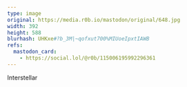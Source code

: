 ```yaml
---
type: image
original: https://media.r0b.io/mastodon/original/648.jpg
width: 392
height: 588
blurhash: UHKxe#?b_3M|~qofxut700%MIUoeIpxtIAWB
refs:
  mastodon_card:
    - https://social.lol/@r0b/115006195992296361
---
```


Interstellar
